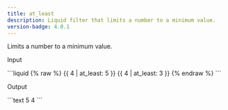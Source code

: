 ```yaml
---
title: at_least
description: Liquid filter that limits a number to a minimum value.
version-badge: 4.0.1
---
```


Limits a number to a minimum value.

<p class="code-label">Input</p>
```liquid
{% raw %}
{{ 4 | at_least: 5 }}
{{ 4 | at_least: 3 }}
{% endraw %}
```

<p class="code-label">Output</p>
```text
5
4
```
